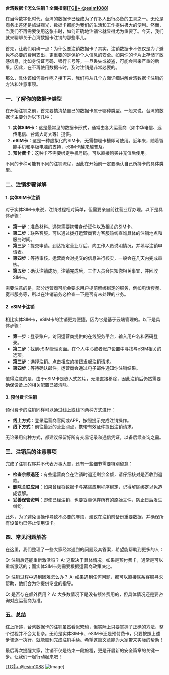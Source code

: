 **台湾数据卡怎么注销？全面指南[[TG💪+ @esim1088](https://t.me/s/esim1088)]**

在当今数字化时代，台湾的数据卡已经成为了许多人出行必备的工具之一。无论是商务出差还是旅游观光，数据卡都能为我们的生活和工作提供极大的便利。然而，当我们不再需要使用这张卡时，如何正确地注销它就显得尤为重要了。今天，我们就来聊聊关于台湾数据卡注销的那些事儿。

首先，让我们明确一点：为什么要注销数据卡？其实，注销数据卡不仅仅是为了避免不必要的费用支出，更重要的是保护个人信息的安全。如果你的卡片上存储了敏感信息，比如身份证号码、银行卡号等，一旦丢失或被盗，可能会带来严重的后果。因此，在不再使用数据卡时，及时注销是非常必要的。

那么，具体该如何操作呢？接下来，我们将从几个方面详细讲解台湾数据卡注销的方法和注意事项。

### 一、了解你的数据卡类型

在开始注销之前，首先要搞清楚自己的数据卡属于哪种类型。一般来说，台湾的数据卡主要分为以下几种：

1. **实体SIM卡**：这是最常见的数据卡形式，通常由各大运营商（如中华电信、远传电信、台湾大哥大等）提供。
2. **eSIM卡**：这是一种虚拟化的SIM卡，无需物理卡槽即可使用。近年来，随着智能手机和平板电脑的支持，eSIM卡越来越普及。
3. **预付费卡**：这种卡不需要绑定手机号码，可以直接购买并充值后使用。

不同的卡种可能有不同的注销流程，因此在开始前一定要确认自己所持卡的具体类型。

### 二、注销步骤详解

#### 1. 实体SIM卡注销

对于实体SIM卡来说，注销过程相对简单，但需要亲自前往营业厅办理。以下是具体步骤：

- **第一步**：准备材料。通常需要携带身份证件以及相关的SIM卡。
- **第二步**：联系客服。可以通过拨打运营商官方客服热线查询具体的注销地点和服务时间。
- **第三步**：提交申请。到达指定营业厅后，向工作人员说明情况，并填写注销申请表。
- **第四步**：等待审核。运营商会对提交的信息进行核实，一般会在几天内完成审核。
- **第五步**：确认注销成功。注销完成后，工作人员会告知你相关事宜，并回收SIM卡。

需要注意的是，部分运营商可能会要求用户提前解绑绑定的服务，例如电话套餐、宽带服务等，所以在注销前务必检查一下是否有未处理的业务。

#### 2. eSIM卡注销

相比实体SIM卡，eSIM卡的注销更为便捷，因为它是基于云端管理的。以下是具体步骤：

- **第一步**：登录账户。访问运营商提供的在线服务平台，输入用户名和密码登录。
- **第二步**：找到eSIM管理页面。在个人中心或者账户设置中寻找与eSIM相关的选项。
- **第三步**：选择注销。点击相应的按钮发起注销请求。
- **第四步**：等待确认邮件。运营商会通过电子邮件通知你注销结果。

值得注意的是，由于eSIM卡是嵌入式芯片，无法直接移除，因此注销后仍然需要确保设备上的相关配置已被清除。

#### 3. 预付费卡注销

预付费卡的注销同样可以通过线上或线下两种方式进行：

- **线上方式**：登录运营商官网或APP，按照提示完成注销操作。
- **线下方式**：前往最近的营业网点，携带有效证件提出注销请求。

无论采用何种方式，都建议保留好所有交易记录和通信凭证，以备后续查询之需。

### 三、注销后的注意事项

完成了注销程序并不代表万事大吉，还有一些细节需要特别留意：

- **检查余额退还**：有些运营商会在注销时退还剩余金额，请仔细核对是否收到退款。
- **删除关联应用**：如果曾经将数据卡与某些应用程序绑定，记得解除绑定以免造成误解。
- **妥善保管资料**：即使已经注销，也要妥善保存所有的原始文件，防止日后发生纠纷。

此外，为了避免误操作导致不必要的麻烦，建议在注销前备份重要数据，并确保所有设备均已停止使用该卡。

### 四、常见问题解答

在这里，我们整理了一些大家经常遇到的问题及其答案，希望能帮助到更多的人：

Q: 注销后还能重新激活吗？
A: 这取决于具体情况。如果是预付费卡，通常是可以重新激活的；而实体SIM卡则需要根据运营商政策决定。

Q: 注销过程中遇到困难怎么办？
A: 如果遇到任何问题，都可以直接联系客服寻求帮助，他们会为你提供专业的指导。

Q: 是否存在额外费用？
A: 大多数情况下是没有额外费用的，但具体情况还是要咨询对应运营商为准。

### 五、总结

综上所述，台湾数据卡的注销虽然看似繁琐，但实际上只要掌握了正确的方法，整个过程并不会太复杂。无论是实体SIM卡、eSIM卡还是预付费卡，只要按照上述步骤逐一执行，就能顺利完成注销手续。希望这篇文章能为大家带来实际的帮助！

最后再次提醒大家，注销不仅是结束一段旅程，更是开启新的安全篇章的关键一步。让我们一起行动起来吧！

[[TG💪+ @esim1088](https://t.me/s/esim1088) ![Image](https://i.postimg.cc/4NQfJmqS/Snipaste-2025-05-13-00-14-12.png)]